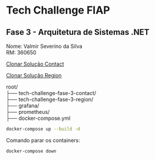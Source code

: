 # Tech Challenge FIAP

## Fase 3 - Arquitetura de Sistemas .NET

Nome: Valmir Severino da Silva <br/>
RM: 360650

[Clonar Solução Contact](https://github.com/vmrsilva/tech-challenge-fase-3-contact)

[Clonar Solução Region](https://github.com/vmrsilva/tech-challenge-fase-3-region)

root/ <br/>
  ├── tech-challenge-fase-3-contact/ <br/>
  ├── tech-challenge-fase-3-region/<br/> 
  ├── grafana/<br/>
  ├── prometheus/<br/>
  ├── docker-compose.yml<br/>

  ```bash
docker-compose up --build -d
````

Comando parar os containers: <br/>
```bash
docker-compose down
```
